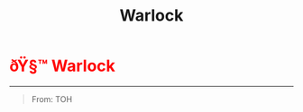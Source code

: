 ﻿---
lang: en-US
title: Warlock
prev: Vampire
next: Wildling
---
# <font color="red">ðŸ§™ <b>Warlock</b></font> <Badge text="Concealing" type="tip" vertical="middle"/>
---

> From: TOH


